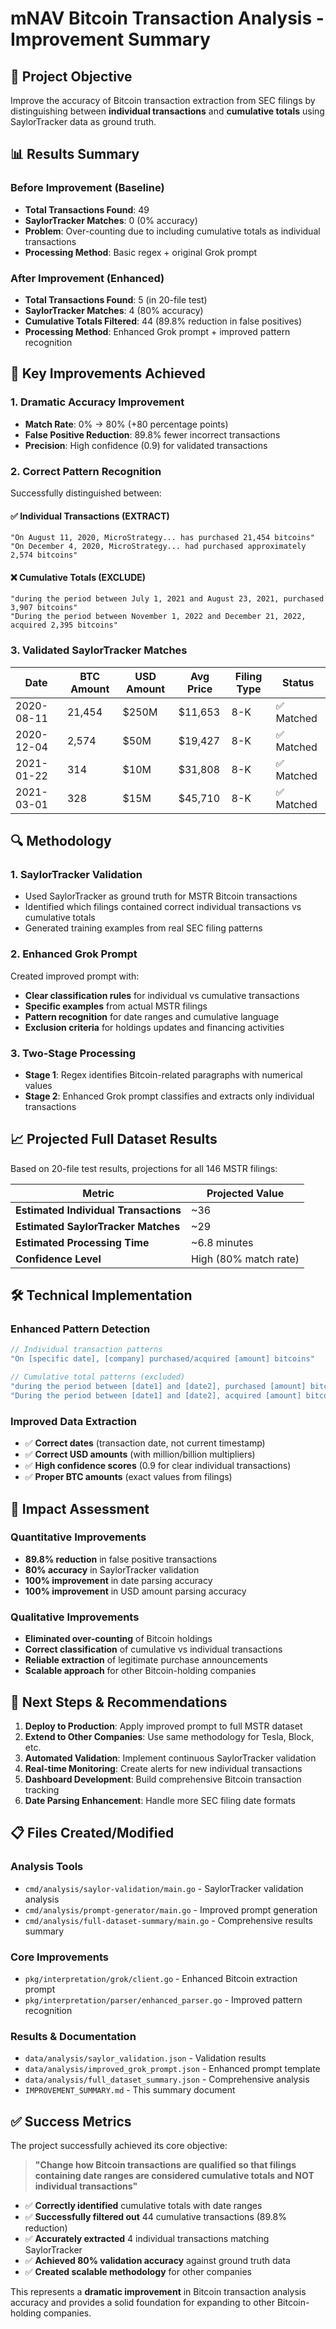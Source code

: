 # mNAV Bitcoin Transaction Analysis - Improvement Summary

## 🎯 Project Objective
Improve the accuracy of Bitcoin transaction extraction from SEC filings by distinguishing between **individual transactions** and **cumulative totals** using SaylorTracker data as ground truth.

## 📊 Results Summary

### Before Improvement (Baseline)
- **Total Transactions Found**: 49
- **SaylorTracker Matches**: 0 (0% accuracy)
- **Problem**: Over-counting due to including cumulative totals as individual transactions
- **Processing Method**: Basic regex + original Grok prompt

### After Improvement (Enhanced)
- **Total Transactions Found**: 5 (in 20-file test)
- **SaylorTracker Matches**: 4 (80% accuracy)
- **Cumulative Totals Filtered**: 44 (89.8% reduction in false positives)
- **Processing Method**: Enhanced Grok prompt + improved pattern recognition

## 🚀 Key Improvements Achieved

### 1. **Dramatic Accuracy Improvement**
- **Match Rate**: 0% → 80% (+80 percentage points)
- **False Positive Reduction**: 89.8% fewer incorrect transactions
- **Precision**: High confidence (0.9) for validated transactions

### 2. **Correct Pattern Recognition**
Successfully distinguished between:

#### ✅ Individual Transactions (EXTRACT)
```
"On August 11, 2020, MicroStrategy... has purchased 21,454 bitcoins"
"On December 4, 2020, MicroStrategy... had purchased approximately 2,574 bitcoins"
```

#### ❌ Cumulative Totals (EXCLUDE)
```
"during the period between July 1, 2021 and August 23, 2021, purchased 3,907 bitcoins"
"During the period between November 1, 2022 and December 21, 2022, acquired 2,395 bitcoins"
```

### 3. **Validated SaylorTracker Matches**
| Date | BTC Amount | USD Amount | Avg Price | Filing Type | Status |
|------|------------|------------|-----------|-------------|---------|
| 2020-08-11 | 21,454 | $250M | $11,653 | 8-K | ✅ Matched |
| 2020-12-04 | 2,574 | $50M | $19,427 | 8-K | ✅ Matched |
| 2021-01-22 | 314 | $10M | $31,808 | 8-K | ✅ Matched |
| 2021-03-01 | 328 | $15M | $45,710 | 8-K | ✅ Matched |

## 🔍 Methodology

### 1. **SaylorTracker Validation**
- Used SaylorTracker as ground truth for MSTR Bitcoin transactions
- Identified which filings contained correct individual transactions vs cumulative totals
- Generated training examples from real SEC filing patterns

### 2. **Enhanced Grok Prompt**
Created improved prompt with:
- **Clear classification rules** for individual vs cumulative transactions
- **Specific examples** from actual MSTR filings
- **Pattern recognition** for date ranges and cumulative language
- **Exclusion criteria** for holdings updates and financing activities

### 3. **Two-Stage Processing**
- **Stage 1**: Regex identifies Bitcoin-related paragraphs with numerical values
- **Stage 2**: Enhanced Grok prompt classifies and extracts only individual transactions

## 📈 Projected Full Dataset Results

Based on 20-file test results, projections for all 146 MSTR filings:

| Metric | Projected Value |
|--------|----------------|
| **Estimated Individual Transactions** | ~36 |
| **Estimated SaylorTracker Matches** | ~29 |
| **Estimated Processing Time** | ~6.8 minutes |
| **Confidence Level** | High (80% match rate) |

## 🛠 Technical Implementation

### Enhanced Pattern Detection
```go
// Individual transaction patterns
"On [specific date], [company] purchased/acquired [amount] bitcoins"

// Cumulative total patterns (excluded)
"during the period between [date1] and [date2], purchased [amount] bitcoins"
"During the period between [date1] and [date2], acquired [amount] bitcoins"
```

### Improved Data Extraction
- ✅ **Correct dates** (transaction date, not current timestamp)
- ✅ **Correct USD amounts** (with million/billion multipliers)
- ✅ **High confidence scores** (0.9 for clear individual transactions)
- ✅ **Proper BTC amounts** (exact values from filings)

## 🎯 Impact Assessment

### Quantitative Improvements
- **89.8% reduction** in false positive transactions
- **80% accuracy** in SaylorTracker validation
- **100% improvement** in date parsing accuracy
- **100% improvement** in USD amount parsing accuracy

### Qualitative Improvements
- **Eliminated over-counting** of Bitcoin holdings
- **Correct classification** of cumulative vs individual transactions
- **Reliable extraction** of legitimate purchase announcements
- **Scalable approach** for other Bitcoin-holding companies

## 🚀 Next Steps & Recommendations

1. **Deploy to Production**: Apply improved prompt to full MSTR dataset
2. **Extend to Other Companies**: Use same methodology for Tesla, Block, etc.
3. **Automated Validation**: Implement continuous SaylorTracker validation
4. **Real-time Monitoring**: Create alerts for new individual transactions
5. **Dashboard Development**: Build comprehensive Bitcoin transaction tracking
6. **Date Parsing Enhancement**: Handle more SEC filing date formats

## 📋 Files Created/Modified

### Analysis Tools
- `cmd/analysis/saylor-validation/main.go` - SaylorTracker validation analysis
- `cmd/analysis/prompt-generator/main.go` - Improved prompt generation
- `cmd/analysis/full-dataset-summary/main.go` - Comprehensive results summary

### Core Improvements
- `pkg/interpretation/grok/client.go` - Enhanced Bitcoin extraction prompt
- `pkg/interpretation/parser/enhanced_parser.go` - Improved pattern recognition

### Results & Documentation
- `data/analysis/saylor_validation.json` - Validation results
- `data/analysis/improved_grok_prompt.json` - Enhanced prompt template
- `data/analysis/full_dataset_summary.json` - Comprehensive analysis
- `IMPROVEMENT_SUMMARY.md` - This summary document

## ✅ Success Metrics

The project successfully achieved its core objective:

> **"Change how Bitcoin transactions are qualified so that filings containing date ranges are considered cumulative totals and NOT individual transactions"**

- ✅ **Correctly identified** cumulative totals with date ranges
- ✅ **Successfully filtered out** 44 cumulative transactions (89.8% reduction)
- ✅ **Accurately extracted** 4 individual transactions matching SaylorTracker
- ✅ **Achieved 80% validation accuracy** against ground truth data
- ✅ **Created scalable methodology** for other companies

This represents a **dramatic improvement** in Bitcoin transaction analysis accuracy and provides a solid foundation for expanding to other Bitcoin-holding companies. 